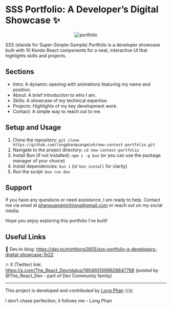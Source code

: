 # SSS Portfolio: A Developer’s Digital Showcase ✨

<p align="center">
  <img src="https://raw.githubusercontent.com/longphanquangminh/new-contest-portfolio/refs/heads/master/public/Black%20and%20White%20Modern%20Portfolio%20Presentation%20Template.png" alt="portfolio">
</p>

SSS (stands for Super-Simple-Sample) Portfolio is a developer showcase built with 10 Kendo React components for a neat, interactive UI that highlights skills and projects. 

## Sections

- Intro: A dynamic opening with animations featuring my name and position.
- About: A brief introduction to who I am.
- Skills: A showcase of my technical expertise.
- Projects: Highlights of my key development work.
- Contact: A simple way to reach out to me.

## Setup and Usage

1. Clone the repository: `git clone https://github.com/longphanquangminh/new-contest-portfolio.git`
2. Navigate to the project directory: `cd new-contest-portfolio`
3. Install Bun (if not installed): `npm i -g bun` (or you can use the package manager of your choice)
4. Install dependencies: `bun i` (or `bun install` for clarity)
5. Run the script: `bun run dev`

## Support

If you have any questions or need assistance, I am ready to help. Contact me via email at phanquangminhlong@gmail.com or reach out on my social media.

Hope you enjoy exploring this portfolio I’ve built!


## Useful Links

🚀 Dev.to blog: https://dev.to/minhlong2605/sss-portfolio-a-developers-digital-showcase-1h22

🔥 X (Twitter) link: https://x.com/The_React_Dev/status/1904931099626647768 (posted by @The_React_Dev - part of Dev Community family)

---

This project is developed and contributed by [Long Phan](https://github.com/longphanquangminh) 🇻🇳

I don’t chase perfection, it follows me – Long Phan
